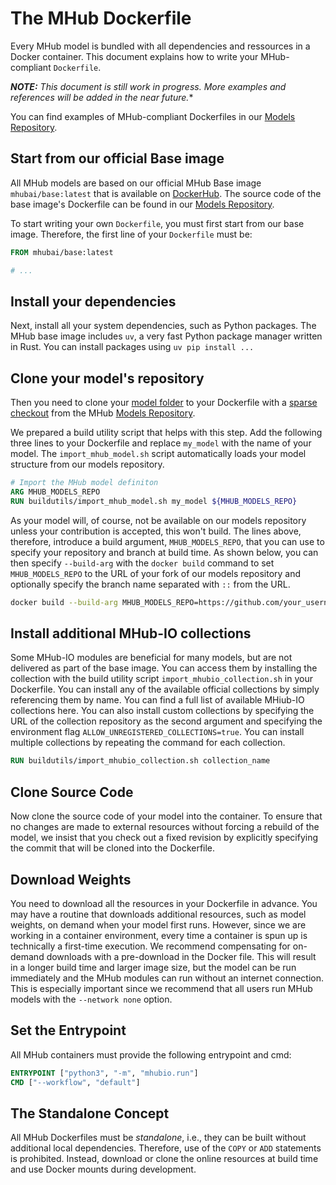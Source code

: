 # The MHub Dockerfile

Every MHub model is bundled with all dependencies and ressources in a Docker container.
This document explains how to write your MHub-compliant `Dockerfile`.

***NOTE:** This document is still work in progress. More examples and references will be added in the near future.**

You can find examples of MHub-compliant Dockerfiles in our [Models Repository](https://github.com/MHubAI/models/blob/main/base/dockerfiles/Dockerfile).

## Start from our official Base image

All MHub models are based on our official MHub Base image `mhubai/base:latest` that is available on [DockerHub](https://hub.docker.com/). The source code of the base image's Dockerfile can be found in our [Models Repository](https://github.com/MHubAI/models/blob/main/base/dockerfiles/Dockerfile).

To start writing your own `Dockerfile`, you must first start from our base image. Therefore, the first line of your `Dockerfile` must be:

```dockerfile
FROM mhubai/base:latest

# ...
```

## Install your dependencies

Next, install all your system dependencies, such as Python packages. 
The MHub base image includes `uv`, a very fast Python package manager written in Rust. 
You can install packages using `uv pip install ...`

## Clone your model's repository

Then you need to clone your [model folder](model_folder_structure.md) to your Dockerfile with a [sparse checkout](https://git-scm.com/docs/git-sparse-checkout) from the MHub [Models Repository](https://github.com/MHubAI/models/).

We prepared a build utility script that helps with this step. Add the following three lines to your Dockerfile and replace `my_model` with the name of your model. The `import_mhub_model.sh` script automatically loads your model structure from our models repository.

```dockerfile
# Import the MHub model definiton
ARG MHUB_MODELS_REPO
RUN buildutils/import_mhub_model.sh my_model ${MHUB_MODELS_REPO}
```

As your model will, of course, not be available on our models repository unless your contribution is accepted, this won't build. The lines above, therefore, introduce a build argument, `MHUB_MODELS_REPO`, that you can use to specify your repository and branch at build time. As shown below, you can then specify `--build-arg` with the `docker build` command to set `MHUB_MODELS_REPO` to the URL of your fork of our models repository and optionally specify the branch name separated with `::` from the URL.

```bash
docker build --build-arg MHUB_MODELS_REPO=https://github.com/your_username/models-fork::branch -t dev/my_model:latest.
```

## Install additional MHub-IO collections

Some MHub-IO modules are beneficial for many models, but are not delivered as part of the base image. You can access them by installing the collection with the build utility script `import_mhubio_collection.sh` in your Dockerfile. You can install any of the available official collections by simply referencing them by name. You can find a full list of available MHiub-IO collections here. You can also install custom collections by specifying the URL of the collection repository as the second argument and specifying the environment flag `ALLOW_UNREGISTERED_COLLECTIONS=true`.
You can install multiple collections by repeating the command for each collection.

```dockerfile
RUN buildutils/import_mhubio_collection.sh collection_name
```

## Clone Source Code

Now clone the source code of your model into the container. To ensure that no changes are made to external resources without forcing a rebuild of the model, we insist that you check out a fixed revision by explicitly specifying the commit that will be cloned into the Dockerfile.

## Download Weights

You need to download all the resources in your Dockerfile in advance. You may have a routine that downloads additional resources, such as model weights, on demand when your model first runs. However, since we are working in a container environment, every time a container is spun up is technically a first-time execution. We recommend compensating for on-demand downloads with a pre-download in the Docker file. This will result in a longer build time and larger image size, but the model can be run immediately and the MHub modules can run without an internet connection. This is especially important since we recommend that all users run MHub models with the `--network none` option.

## Set the Entrypoint

All MHub containers must provide the following entrypoint and cmd:

```dockerfile
ENTRYPOINT ["python3", "-m", "mhubio.run"]
CMD ["--workflow", "default"]
```

## The Standalone Concept

All MHub Dockerfiles must be *standalone*, i.e., they can be built without additional local dependencies. Therefore, use of the `COPY` or `ADD` statements is prohibited. Instead, download or clone the online resources at build time and use Docker mounts during development.
